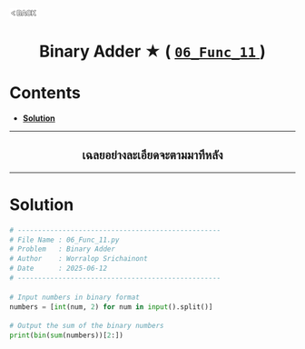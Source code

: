 <p align="left">
  <a href="../README.md">
    <img src="../../Z99-OTHERS/00-common/00-back.png" style="width:10%">
  </a>
</p>

<div align="center">
  <h1>
    Binary Adder ★ (
      <a href="https://drive.google.com/file/d/18WhSghzPMPQRwFrjsYxGYeNEnU8G9dYB/view?usp=drive_link">
        <code>06_Func_11</code>
      </a>
    )
  </h1>
</div>

# Contents

-   [**Solution**](#solution)

---

<div align="center">
  <h2>เฉลยอย่างละเอียดจะตามมาทีหลัง</h2>
</div>

---

# Solution

```python
# --------------------------------------------------
# File Name : 06_Func_11.py
# Problem   : Binary Adder
# Author    : Worralop Srichainont
# Date      : 2025-06-12
# --------------------------------------------------

# Input numbers in binary format
numbers = [int(num, 2) for num in input().split()]

# Output the sum of the binary numbers
print(bin(sum(numbers))[2:])
```
